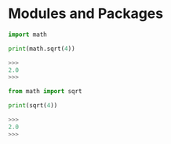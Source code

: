 
Modules and Packages
======

```python
import math

print(math.sqrt(4))

>>>
2.0
>>>
```

```python
from math import sqrt

print(sqrt(4))

>>>
2.0
>>>
```
